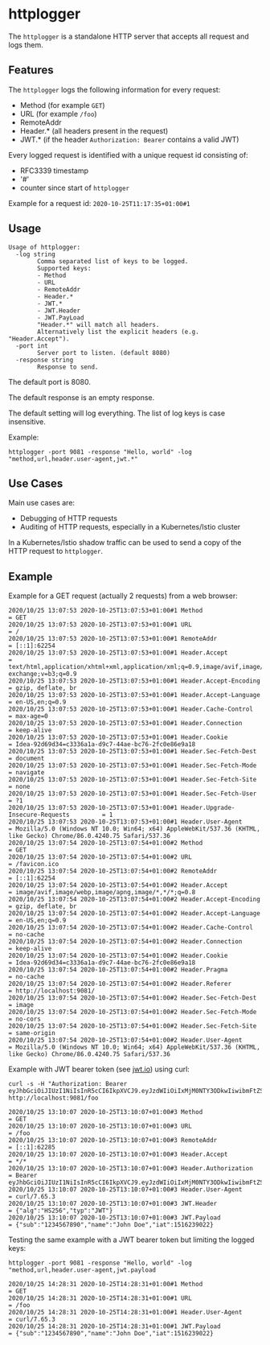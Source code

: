 # httplogger

The `httplogger` is a standalone HTTP server that accepts all request and logs them.

## Features

The `httplogger` logs the following information for every request:
- Method (for example `GET`)
- URL (for example `/foo`)
- RemoteAddr 
- Header.* (all headers present in the request)
- JWT.* (if the header `Authorization: Bearer` contains a valid JWT)

Every logged request is identified with a unique request id consisting of:
- RFC3339 timestamp
- '#'
- counter since start of `httplogger`

Example for a request id: `2020-10-25T11:17:35+01:00#1`


## Usage

```
Usage of httplogger:
  -log string
        Comma separated list of keys to be logged.
        Supported keys:
        - Method
        - URL
        - RemoteAddr
        - Header.*
        - JWT.*
        - JWT.Header
        - JWT.PayLoad
        "Header.*" will match all headers.
        Alternatively list the explicit headers (e.g. "Header.Accept").
  -port int
        Server port to listen. (default 8080)
  -response string
        Response to send.
```

The default port is 8080.

The default response is an empty response.

The default setting will log everything.
The list of log keys is case insensitive.

Example:
```
httplogger -port 9081 -response "Hello, world" -log "method,url,header.user-agent,jwt.*"
```

## Use Cases

Main use cases are:
- Debugging of HTTP requests
- Auditing of HTTP requests, especially in a Kubernetes/Istio cluster

In a Kubernetes/Istio shadow traffic can be used to send a copy of the HTTP request to `httplogger`. 


## Example

Example for a GET request (actually 2 requests) from a web browser:

```
2020/10/25 13:07:53 2020-10-25T13:07:53+01:00#1 Method                                   = GET
2020/10/25 13:07:53 2020-10-25T13:07:53+01:00#1 URL                                      = /
2020/10/25 13:07:53 2020-10-25T13:07:53+01:00#1 RemoteAddr                               = [::1]:62254
2020/10/25 13:07:53 2020-10-25T13:07:53+01:00#1 Header.Accept                            = text/html,application/xhtml+xml,application/xml;q=0.9,image/avif,image/webp,image/apng,*/*;q=0.8,application/signed-exchange;v=b3;q=0.9
2020/10/25 13:07:53 2020-10-25T13:07:53+01:00#1 Header.Accept-Encoding                   = gzip, deflate, br
2020/10/25 13:07:53 2020-10-25T13:07:53+01:00#1 Header.Accept-Language                   = en-US,en;q=0.9
2020/10/25 13:07:53 2020-10-25T13:07:53+01:00#1 Header.Cache-Control                     = max-age=0
2020/10/25 13:07:53 2020-10-25T13:07:53+01:00#1 Header.Connection                        = keep-alive
2020/10/25 13:07:53 2020-10-25T13:07:53+01:00#1 Header.Cookie                            = Idea-92d69d34=c3336a1a-d9c7-44ae-bc76-2fc0e86e9a18
2020/10/25 13:07:53 2020-10-25T13:07:53+01:00#1 Header.Sec-Fetch-Dest                    = document
2020/10/25 13:07:53 2020-10-25T13:07:53+01:00#1 Header.Sec-Fetch-Mode                    = navigate
2020/10/25 13:07:53 2020-10-25T13:07:53+01:00#1 Header.Sec-Fetch-Site                    = none
2020/10/25 13:07:53 2020-10-25T13:07:53+01:00#1 Header.Sec-Fetch-User                    = ?1
2020/10/25 13:07:53 2020-10-25T13:07:53+01:00#1 Header.Upgrade-Insecure-Requests         = 1
2020/10/25 13:07:53 2020-10-25T13:07:53+01:00#1 Header.User-Agent                        = Mozilla/5.0 (Windows NT 10.0; Win64; x64) AppleWebKit/537.36 (KHTML, like Gecko) Chrome/86.0.4240.75 Safari/537.36
2020/10/25 13:07:54 2020-10-25T13:07:54+01:00#2 Method                                   = GET
2020/10/25 13:07:54 2020-10-25T13:07:54+01:00#2 URL                                      = /favicon.ico
2020/10/25 13:07:54 2020-10-25T13:07:54+01:00#2 RemoteAddr                               = [::1]:62254
2020/10/25 13:07:54 2020-10-25T13:07:54+01:00#2 Header.Accept                            = image/avif,image/webp,image/apng,image/*,*/*;q=0.8
2020/10/25 13:07:54 2020-10-25T13:07:54+01:00#2 Header.Accept-Encoding                   = gzip, deflate, br
2020/10/25 13:07:54 2020-10-25T13:07:54+01:00#2 Header.Accept-Language                   = en-US,en;q=0.9
2020/10/25 13:07:54 2020-10-25T13:07:54+01:00#2 Header.Cache-Control                     = no-cache
2020/10/25 13:07:54 2020-10-25T13:07:54+01:00#2 Header.Connection                        = keep-alive
2020/10/25 13:07:54 2020-10-25T13:07:54+01:00#2 Header.Cookie                            = Idea-92d69d34=c3336a1a-d9c7-44ae-bc76-2fc0e86e9a18
2020/10/25 13:07:54 2020-10-25T13:07:54+01:00#2 Header.Pragma                            = no-cache
2020/10/25 13:07:54 2020-10-25T13:07:54+01:00#2 Header.Referer                           = http://localhost:9081/
2020/10/25 13:07:54 2020-10-25T13:07:54+01:00#2 Header.Sec-Fetch-Dest                    = image
2020/10/25 13:07:54 2020-10-25T13:07:54+01:00#2 Header.Sec-Fetch-Mode                    = no-cors
2020/10/25 13:07:54 2020-10-25T13:07:54+01:00#2 Header.Sec-Fetch-Site                    = same-origin
2020/10/25 13:07:54 2020-10-25T13:07:54+01:00#2 Header.User-Agent                        = Mozilla/5.0 (Windows NT 10.0; Win64; x64) AppleWebKit/537.36 (KHTML, like Gecko) Chrome/86.0.4240.75 Safari/537.36
```

Example with JWT bearer token (see [jwt.io](https://jwt.io/#debugger-io)) using curl:

```shell
curl -s -H "Authorization: Bearer eyJhbGciOiJIUzI1NiIsInR5cCI6IkpXVCJ9.eyJzdWIiOiIxMjM0NTY3ODkwIiwibmFtZSI6IkpvaG4gRG9lIiwiaWF0IjoxNTE2MjM5MDIyfQ.SflKxwRJSMeKKF2QT4fwpMeJf36POk6yJV_adQssw5c" http://localhost:9081/foo
```

```
2020/10/25 13:10:07 2020-10-25T13:10:07+01:00#3 Method                                   = GET
2020/10/25 13:10:07 2020-10-25T13:10:07+01:00#3 URL                                      = /foo
2020/10/25 13:10:07 2020-10-25T13:10:07+01:00#3 RemoteAddr                               = [::1]:62285
2020/10/25 13:10:07 2020-10-25T13:10:07+01:00#3 Header.Accept                            = */*
2020/10/25 13:10:07 2020-10-25T13:10:07+01:00#3 Header.Authorization                     = Bearer eyJhbGciOiJIUzI1NiIsInR5cCI6IkpXVCJ9.eyJzdWIiOiIxMjM0NTY3ODkwIiwibmFtZSI6IkpvaG4gRG9lIiwiaWF0IjoxNTE2MjM5MDIyfQ.SflKxwRJSMeKKF2QT4fwpMeJf36POk6yJV_adQssw5c
2020/10/25 13:10:07 2020-10-25T13:10:07+01:00#3 Header.User-Agent                        = curl/7.65.3
2020/10/25 13:10:07 2020-10-25T13:10:07+01:00#3 JWT.Header                               = {"alg":"HS256","typ":"JWT"}
2020/10/25 13:10:07 2020-10-25T13:10:07+01:00#3 JWT.Payload                              = {"sub":"1234567890","name":"John Doe","iat":1516239022}
```

Testing the same example with a JWT bearer token but limiting the logged keys:

```
httplogger -port 9081 -response "Hello, world" -log "method,url,header.user-agent,jwt.payload
```

```
2020/10/25 14:28:31 2020-10-25T14:28:31+01:00#1 Method                                   = GET
2020/10/25 14:28:31 2020-10-25T14:28:31+01:00#1 URL                                      = /foo
2020/10/25 14:28:31 2020-10-25T14:28:31+01:00#1 Header.User-Agent                        = curl/7.65.3
2020/10/25 14:28:31 2020-10-25T14:28:31+01:00#1 JWT.Payload                              = {"sub":"1234567890","name":"John Doe","iat":1516239022}
```